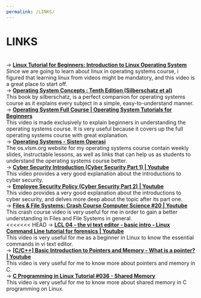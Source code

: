 ```yaml
---
permalink: /LINKS/
---
```


<h1>LINKS</h1><br>
→ <b><a href="https://youtu.be/V1y-mbWM3B8">Linux Tutorial for Beginners: Introduction to Linux Operating System</a></b><br>
Since we are going to learn about linux in operating systems course, i figured that learning linux from videos might be mandatory, and this video is a great place to start off.<br>
→ <b><a href="https://www.os-book.com/OS10/slide-dir/">Operating System Concepts : Tenth Edition (Silberschatz et al)</a></b><br>
This book by silberschatz, is a perfect companion for operating systems course as it explains every subject in a simple, easy-to-understand manner.<br>
→ <b><a href="https://www.youtube.com/watch?v=mXw9ruZaxzQ">Operating System Full Course | Operating System Tutorials for Beginners</a></b><br>
This video is made exclusively to explain beginners in understanding the operating systems course. It is very useful because it covers up the full operating systems course with great explanation.<br>
→ <b><a href="https://os.vlsm.org/">Operating Systems - Sistem Operasi</a></b><br>
The os.vlsm.org website for my operating systems course contain weekly slides, instructable lessons, as well as links that can help us as students to understand the operating systems course better. <br>
→ <b><a href="https://www.youtube.com/watch?v=rcDO8km6R6c">Cyber Security Introduction (Cyber Security Part 1) | Youtube</a></b><br>
This video provides a very good explanation about the introductions to cyber security. <br>
→ <b><a href="https://www.youtube.com/watch?v=CivG_2UqKMg">Employee Security Policy (Cyber Security Part 2) | Youtube</a></b><br>
This video provides a very good explanation about the introductions to cyber security, and delves more deep about the topic after its part one. <br>
→ <b><a href="https://www.youtube.com/watch?v=KN8YgJnShPM">Files & File Systems: Crash Course Computer Science #20 | Youtube</a></b><br>
This crash course video is very useful for me in order to gain a better understanding in Files and File Systems in general.<br>
<<<<<<< HEAD
→ <b><a href="https://www.youtube.com/watch?v=KtTjamPKMhw">LCL 04 - the vi text editor - basic intro - Linux Command Line tutorial for forensics | Youtube</a></b><br>
This video is very useful for me as a beginner in Linux to know the essential commands in vi text editor.<br>
→ <b><a href="https://www.youtube.com/watch?v=wxCxB2aNouA">[C/C++] Basic Introduction to Pointers and Memory - What is a pointer? | Youtube</a></b><br>
This video is very useful for me to know more about pointers and memory in C.<br>
→ <b><a href="https://www.youtube.com/watch?v=SMeDw2GDMsE">C Programming in Linux Tutorial #036 - Shared Memory</a></b><br>
This video is very useful for me to know more about shared memory in C programming on Linux.<br>

